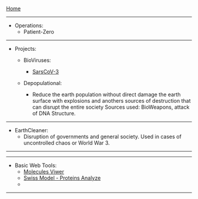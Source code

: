 [Home](/README.md)    

---  

- Operations:
  - Patient-Zero   

---   

- Projects:
  - BioViruses:
    - [SarsCoV-3](./biological/viruses/SarsCoV3/readme.md)    
  
  - Depopulational:
    - Reduce the earth population without direct damage the earth surface
      with explosions and anothers sources of destruction that can disrupt the entire society
       Sources used: BioWeapons, attack of DNA Structure.

---  

  - EarthCleaner:
    - Disruption of governments and general society.
      Used in cases of uncontrolled chaos or World War 3.

---   
---   

- Basic Web Tools:
  - [Molecules Viwer](https://molview.org/)
  - [Swiss Model - Proteins Analyze](https://swissmodel.expasy.org/interactive)
  - 

---   


